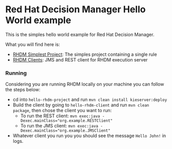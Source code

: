 # Red Hat Decision Manager Hello World example

This is the simples hello world example for Red Hat Decision Manager.

What you will find here is:

* [RHDM Simplest Project](https://github.com/jesuino/rhdm-examples/tree/master/RHDM/REMOTE/hello-rhdm/hello-rhdm-project): The simples project containing a single rule
* [RHDM Clients](https://github.com/jesuino/rhdm-examples/tree/master/RHDM/REMOTE/hello-rhdm/hello-rhdm-client): JMS and REST client for RHDM execution server


### Running

Considering you are running RHDM locally on your machine you can follow the steps below:

* cd into `hello-rhdm-project` and run `mvn clean install kieserver:deploy`
* Build the client by going to `hello-rhdm-client` and run `mvn clean package`, then chose the client you want to run:
  * To run the REST client: `mvn exec:java -Dexec.mainClass="org.example.RESTClient"`
  * To run the JMS client: `mvn exec:java -Dexec.mainClass="org.example.JMSClient"`
* Whatever client you run you you should see the message `Hello John!` in logs.
